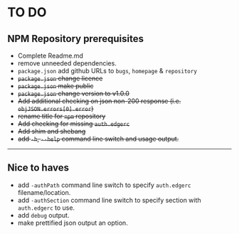 # TO DO

## NPM Repository prerequisites

* Complete Readme.md
* remove unneeded dependencies.
* `package.json` add github URLs to `bugs`, `homepage` & `repository`
* ~~`package.json` change licence~~
* ~~`package.json` make public~~
* ~~`package.json` change version to v1.0.0~~
* ~~Add additional checking on json non-200 response (i.e. `objJSON.errors[0].error`)~~
* ~~rename title for `npm` repository~~
* ~~Add checking for missing `auth.edgerc`~~
* ~~Add shim and shebang~~
* ~~add `-h`, `--help` command line switch and usage output.~~

---

## Nice to haves

* add `-authPath` command line switch to specify `auth.edgerc` filename/location.
* add `-authSection` command line switch to specify section with `auth.edgerc` to use.
* add `debug` output.
* make prettified json output an option.